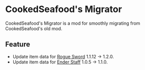 # CookedSeafood's Migrator

CookedSeafood's Migrator is a mod for smoothly migrating from CookedSeafood's old mod.

## Feature

- Update item data for [Rogue Sword](https://github.com/CookedSeafood/rogue-sword) 1.1.12 -> 1.2.0.
- Update item data for [Ender Staff](https://github.com/CookedSeafood/ender-staff) 1.0.5 -> 1.1.0.
